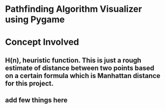 # Pathfinding Algorithm Visualizer using Pygame

# Concept Involved
## H(n), heuristic function. This is just a rough estimate of distance between two points based on a certain formula which is Manhattan distance for this project.

## add few things here

